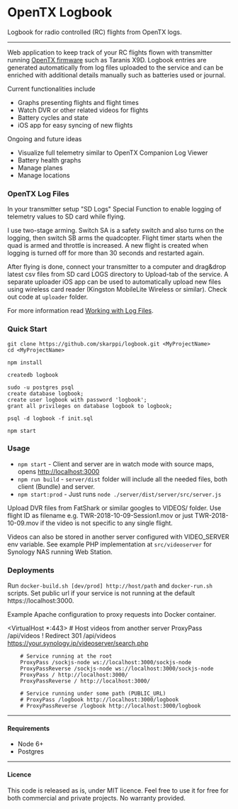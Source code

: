 # OpenTX Logbook

Logbook for radio controlled (RC) flights from OpenTX logs.

---

Web application to keep track of your RC flights flown with transmitter running [OpenTX firmware](https://www.open-tx.org) such as Taranis X9D. Logbook entries are generated automatically from log files uploaded to the service and can be enriched with additional details manually such as batteries used or journal.

Current functionalities include

- Graphs presenting flights and flight times
- Watch DVR or other related videos for flights
- Battery cycles and state
- iOS app for easy syncing of new flights

Ongoing and future ideas

- Visualize full telemetry similar to OpenTX Companion Log Viewer
- Battery health graphs
- Manage planes
- Manage locations

### OpenTX Log Files

In your transmitter setup "SD Logs" Special Function to enable logging of telemetry values to SD card while flying.

I use two-stage arming. Switch SA is a safety switch and also turns on the logging, then switch SB arms the quadcopter. Flight timer starts when the quad is armed and throttle is increased. A new flight is created when logging is turned off for more than 30 seconds and restarted again.

After flying is done, connect your transmitter to a computer and drag&drop latest csv files from SD card LOGS directory to Upload-tab of the service. A separate uploader iOS app can be used to automatically upload new files using wireless card reader (Kingston MobileLite Wireless or similar). Check out code at ```uploader``` folder.

For more information read [Working with Log Files](http://open-txu.org/home/special-interests/telemetry/working-with-log-files/).

### Quick Start

```
git clone https://github.com/skarppi/logbook.git <MyProjectName>
cd <MyProjectName>

npm install

createdb logbook

sudo -u postgres psql
create database logbook;
create user logbook with password 'logbook';
grant all privileges on database logbook to logbook;

psql -d logbook -f init.sql

npm start
```

### Usage

- `npm start` - Client and server are in watch mode with source maps, opens [http://localhost:3000](http://localhost:3000)
- `npm run build` - `server/dist` folder will include all the needed files, both client (Bundle) and server.
- `npm start:prod` - Just runs `node ./server/dist/server/src/server.js`

Upload DVR files from FatShark or similar googles to VIDEOS/ folder. Use flight ID as filename e.g. TWR-2018-10-09-Session1.mov or just TWR-2018-10-09.mov if the video is not specific to any single flight.

Videos can also be stored in another server configured with VIDEO_SERVER env variable. See example PHP implementation at ```src/videoserver``` for Synology NAS running Web Station.

### Deployments

Run ```docker-build.sh [dev/prod] http://host/path``` and ```docker-run.sh``` scripts. Set public url if your service is not running at the default https://localhost:3000.

Example Apache configuration to proxy requests into Docker container.

<VirtualHost *:443>
        # Host videos from another server
        ProxyPass /api/videos !
        Redirect 301 /api/videos https://your.synology.ip/videoserver/search.php

        # Service running at the root
        ProxyPass /sockjs-node ws://localhost:3000/sockjs-node
        ProxyPassReverse /sockjs-node ws://localhost:3000/sockjs-node
        ProxyPass / http://localhost:3000/
        ProxyPassReverse / http://localhost:3000/

        # Service running under some path (PUBLIC_URL)
        # ProxyPass /logbook http://localhost:3000/logbook
        # ProxyPassReverse /logbook http://localhost:3000/logbook

</VirtualHost>

---

#### Requirements

- Node 6+
- Postgres

---

#### Licence

This code is released as is, under MIT licence. Feel free to use it for free for both commercial and private projects. No warranty provided.
